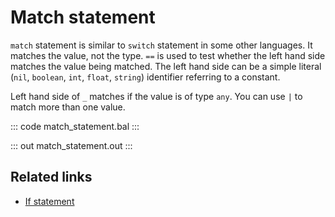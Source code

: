 # Match statement

`match` statement is similar to `switch` statement in some other languages. It matches the value, not the type. `==` is used to test whether the left hand side matches the value being matched. The left hand side can be a simple literal (`nil`, `boolean`, `int`, `float`, `string`) identifier referring to a constant.

Left hand side of `_` matches if the value is of type `any`. You can use `|` to match more than one value.

::: code match_statement.bal :::

::: out match_statement.out :::

## Related links
- [If statement](/learn/by-example/if-statement/)
